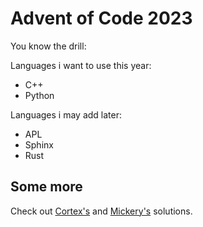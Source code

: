# Advent of Code 2023

You know the drill:

Languages i want to use this year:
- C++
- Python

Languages i may add later:
- APL
- Sphinx
- Rust


## Some more

Check out [Cortex's](https://github.com/cortex359/advent-of-code) and [Mickery's](https://github.com/Mickery12/Advent-of-Code) solutions.